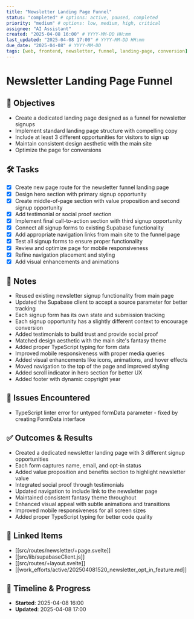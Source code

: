 ```yaml
---
title: "Newsletter Landing Page Funnel"
status: "completed" # options: active, paused, completed
priority: "medium" # options: low, medium, high, critical
assignee: "AI Assistant"
created: "2025-04-08 16:00" # YYYY-MM-DD HH:mm
last_updated: "2025-04-08 17:00" # YYYY-MM-DD HH:mm
due_date: "2025-04-08" # YYYY-MM-DD
tags: [web, frontend, newsletter, funnel, landing-page, conversion]
---
```


# Newsletter Landing Page Funnel

## 🚩 Objectives
- Create a dedicated landing page designed as a funnel for newsletter signups
- Implement standard landing page structure with compelling copy
- Include at least 3 different opportunities for visitors to sign up
- Maintain consistent design aesthetic with the main site
- Optimize the page for conversions

## 🛠 Tasks
- [x] Create new page route for the newsletter funnel landing page
- [x] Design hero section with primary signup opportunity
- [x] Create middle-of-page section with value proposition and second signup opportunity
- [x] Add testimonial or social proof section
- [x] Implement final call-to-action section with third signup opportunity
- [x] Connect all signup forms to existing Supabase functionality
- [x] Add appropriate navigation links from main site to the funnel page
- [x] Test all signup forms to ensure proper functionality
- [x] Review and optimize page for mobile responsiveness
- [x] Refine navigation placement and styling
- [x] Add visual enhancements and animations

## 📝 Notes
- Reused existing newsletter signup functionality from main page
- Updated the Supabase client to accept a source parameter for better tracking
- Each signup form has its own state and submission tracking
- Each signup opportunity has a slightly different context to encourage conversion
- Added testimonials to build trust and provide social proof
- Matched design aesthetic with the main site's fantasy theme
- Added proper TypeScript typing for form data
- Improved mobile responsiveness with proper media queries
- Added visual enhancements like icons, animations, and hover effects
- Moved navigation to the top of the page and improved styling
- Added scroll indicator in hero section for better UX
- Added footer with dynamic copyright year

## 🐞 Issues Encountered
- TypeScript linter error for untyped formData parameter - fixed by creating FormData interface

## ✅ Outcomes & Results
- Created a dedicated newsletter landing page with 3 different signup opportunities
- Each form captures name, email, and opt-in status
- Added value proposition and benefits section to highlight newsletter value
- Integrated social proof through testimonials
- Updated navigation to include link to the newsletter page
- Maintained consistent fantasy theme throughout
- Enhanced visual appeal with subtle animations and transitions
- Improved mobile responsiveness for all screen sizes
- Added proper TypeScript typing for better code quality

## 📌 Linked Items
- [[src/routes/newsletter/+page.svelte]]
- [[src/lib/supabaseClient.js]]
- [[src/routes/+layout.svelte]]
- [[work_efforts/active/202504081520_newsletter_opt_in_feature.md]]

## 📅 Timeline & Progress
- **Started**: 2025-04-08 16:00
- **Updated**: 2025-04-08 17:00